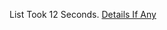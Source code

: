 List Took 12 Seconds.
[Details If Any](https://github.com/deathbybandaid/piholeparser/blob/master/RecentRunLogs/parsingscripts/hpHostsWRZ.md)

